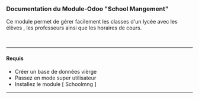 <h3>Documentation du Module-Odoo "School Mangement"</h3>

<p>Ce module permet de gérer facilement les classes d'un lycée avec les élèves , les professeurs ainsi que les horaires de cours.</p>
<br>
<hr>
<h4>Requis</h4>
<ul>
  <li>Créer un base de données vièrge </li>
  <li>Passez en mode super utilisateur</li>
  <li>Installez le module [ Schoolmng ]</li>
</ul>
<hr>


